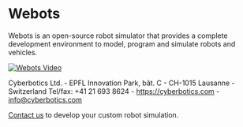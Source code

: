 # Webots

Webots is an open-source robot simulator that provides a complete development environment to model, program and simulate robots and vehicles.

[![Webots Video](https://user-images.githubusercontent.com/2461619/48144210-be528280-e2b0-11e8-9b7d-432db17522bb.PNG)](https://www.youtube.com/watch?v=pZC9YcRsKPI)

Cyberbotics Ltd. - EPFL Innovation Park, bât. C - CH-1015 Lausanne - Switzerland Tel/fax: +41 21 693 8624 - https://cyberbotics.com - [info@cyberbotics.com](mailto:info@cyberbotics.com)

[Contact us](mailto:info@cyberbotics.com) to develop your custom robot simulation.
